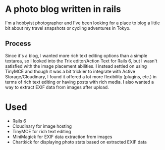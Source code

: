 # A photo blog written in rails
I'm a hobbyist photographer and I've been looking for a place to blog a little bit about my travel snapshots or cycling adventures in Tokyo.

## Process
Since it's a blog, I wanted more rich text editing options than a simple textarea, so I looked into the Trix editor/Action Text for Rails 6, but I wasn't satisfied with the image placement abilities. I instead settled on using TinyMCE and though it was a bit trickier to integrate with Active Storage/Cloudinary, I found it offered a lot more flexibility (plugins, etc.) in terms of rich text editing or having posts with rich media.
I also wanted a way to extract EXIF data from images after upload.

# Used
- Rails 6
- Cloudinary for image hosting
- TinyMCE for rich text editing
- MiniMagick for EXIF data extraction from images
- Chartkick for displaying photo stats based on extracted EXIF data
